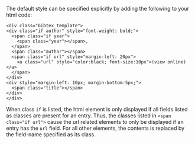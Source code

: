The default style can be specified explicitly by adding the following to your html code:

```
<div class="bibtex_template">
<div class="if author" style="font-weight: bold;">
  <span class="if year">
    <span class="year"></span>, 
  </span>
  <span class="author"></span>
  <span class="if url" style="margin-left: 20px">
    <a class="url" style="color:black; font-size:10px">(view online)</a>
  </span>
</div>
<div style="margin-left: 10px; margin-bottom:5px;">
  <span class="title"></span>
</div>
</div>
```

When class `if` is listed, the html element is only displayed if all fields listed as classes are present for an entry. Thus, the classes listed in `<span class="if url">` cause the url related elements to only be displayed if an entry has the `url` field. For all other elements, the contents is replaced by the field-name specified as its class.